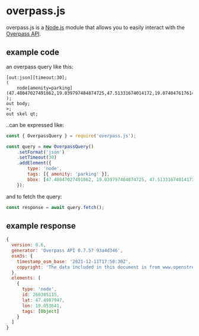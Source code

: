 # overpass.js

overpass.js is a [Node.js](https://nodejs.org) module that allows you to easily interact with the [Overpass API](https://wiki.openstreetmap.org/wiki/Overpass_API).

## example code

an overpass query like this:

```
[out:json][timeout:30];
(
    node[amenity=parking](47.48047027491862,19.039797484874725,47.51331674014172,19.07404761761427);
);
out body;
>;
out skel qt;
```

..can be expressed like:

```js
const { OverpassQuery } = require('overpass.js');

const query = new OverpassQuery()
    .setFormat('json')
    .setTimeout(30)
    .addElement({
        type: 'node',
        tags: [{ amenity: 'parking' }],
        bbox: [47.48047027491862, 19.039797484874725, 47.51331674014172, 19.07404761761427]
    });

```

and to fetch the query:

```js
const response = await query.fetch();
```

## example response

```js
{
  version: 0.6,
  generator: 'Overpass API 0.7.57 93a4d346',
  osm3s: {
    timestamp_osm_base: '2021-12-11T17:50:30Z',
    copyright: 'The data included in this document is from www.openstreetmap.org. The data is made available under ODbL.'
  },
  elements: [
    {
      type: 'node',
      id: 260305115,
      lat: 47.4987947,
      lon: 19.053641,
      tags: [Object]
    }
  ]
}
```

